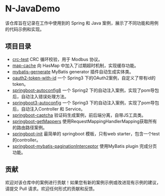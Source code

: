 # N-JavaDemo

该仓库旨在记录在工作中使用到的 Spring 和 Java 案例，展示了不同功能和用例的代码示例和实现。

## 项目目录

- [crc-test](/crc-test) CRC 循环校验，用于 Modbus 协议。
- [map-cache](/map-cache) 向 HasMap 中加入了过期超时机制，实现缓存功能。
- [mybatis-gernerate](/mybatis-gernerate/) MyBatis generator 插件自动生成实体类。
- [oauth2-token-with-id](/oauth2-token-with-id) 一个 Spring3 下的OAuth2案例，自定义了带有id的token。
- [springboot-autoconfig8](/springboot-autoconfig8) 一个 Spring2 下的自动注入案例，实现了pom导包后，自动注入错误处理方法。
- [springboot3-autoconfig](/springboot3-autoconfig) 一个 Spring3 下的自动注入案例，实现了pom导包后，自动注入Controller 和 Service。
- [springboot-captcha](/springboot-captcha) 验证码生成案例，前后端分离，自带JS工具类。
- [springboot-getMappers](/springboot-getMappers) 使用RequestMappingHandlerMapping获取所有的路由路径案例。
- [springboot-init](/springboot-init) 最简单的 springboot 模板，只有web starter，包含一个test的controller。
- [springboot-mybatis-paginationInterceptor](/springboot-mybatis-paginationInterceptor) 使用MyBatis plugin 完成分页功能。

## 贡献

欢迎对该仓库中的案例进行贡献！如果您有新的案例示例或改进现有示例的建议，请提交 Pull 请求。欢迎任何形式的贡献和反馈。